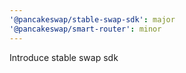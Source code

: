 ```yaml
---
'@pancakeswap/stable-swap-sdk': major
'@pancakeswap/smart-router': minor
---
```


Introduce stable swap sdk
